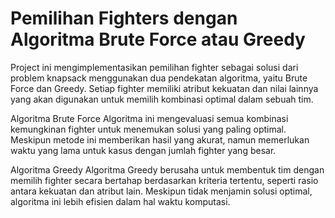 # Pemilihan Fighters dengan Algoritma Brute Force atau Greedy
Project ini mengimplementasikan pemilihan fighter sebagai solusi dari problem knapsack menggunakan dua pendekatan algoritma, yaitu Brute Force dan Greedy. Setiap fighter memiliki atribut kekuatan dan nilai lainnya yang akan digunakan untuk memilih kombinasi optimal dalam sebuah tim.

Algoritma Brute Force
Algoritma ini mengevaluasi semua kombinasi kemungkinan fighter untuk menemukan solusi yang paling optimal. Meskipun metode ini memberikan hasil yang akurat, namun memerlukan waktu yang lama untuk kasus dengan jumlah fighter yang besar.

Algoritma Greedy
Algoritma Greedy berusaha untuk membentuk tim dengan memilih fighter secara bertahap berdasarkan kriteria tertentu, seperti rasio antara kekuatan dan atribut lain. Meskipun tidak menjamin solusi optimal, algoritma ini lebih efisien dalam hal waktu komputasi.
